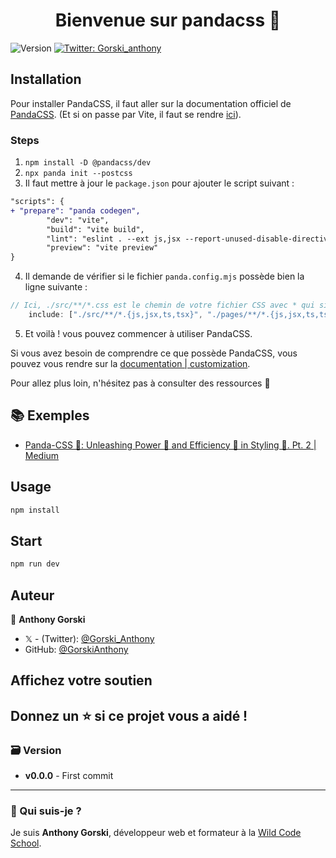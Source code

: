 <h1 align="center">Bienvenue sur pandacss 👋</h1>
<p>
  <img alt="Version" src="https://img.shields.io/badge/version-0.0.0-blue.svg?cacheSeconds=2592000" />
  <a href="https://twitter.com/Gorski_anthony" target="_blank">
    <img alt="Twitter: Gorski_anthony" src="https://img.shields.io/twitter/follow/Gorski_anthony.svg?style=social" />
  </a>
</p>

## Installation

Pour installer PandaCSS, il faut aller sur la documentation officiel de [PandaCSS](https://panda-css.com/docs). (Et si on passe par Vite, il faut se rendre [ici](https://panda-css.com/docs/installation/vite)).

### Steps

1. `npm install -D @pandacss/dev`
2. `npx panda init --postcss`
3. Il faut mettre à jour le `package.json` pour ajouter le script suivant :

```diff
"scripts": {
+ "prepare": "panda codegen",
		"dev": "vite",
		"build": "vite build",
		"lint": "eslint . --ext js,jsx --report-unused-disable-directives --max-warnings 0",
		"preview": "vite preview"
}
```

4. Il demande de vérifier si le fichier `panda.config.mjs` possède bien la ligne suivante :

```js
// Ici, ./src/**/*.css est le chemin de votre fichier CSS avec * qui signifie que tous les fichiers CSS seront compilés
	include: ["./src/**/*.{js,jsx,ts,tsx}", "./pages/**/*.{js,jsx,ts,tsx}"],
```

5. Et voilà ! vous pouvez commencer à utiliser PandaCSS.

Si vous avez besoin de comprendre ce que possède PandaCSS, vous pouvez vous rendre sur la [documentation | customization](https://panda-css.com/docs/customization/theme).

Pour allez plus loin, n'hésitez pas à consulter des ressources 🚀

## 📚 Exemples

-   [Panda-CSS 🐼: Unleashing Power 🦸 and Efficiency 🤖 in Styling 💃. Pt. 2 | Medium](https://oluwadaprof.medium.com/panda-css-unleashing-power-and-efficiency-in-styling-pt-2-cd69d5ee3edc)

## Usage

```sh
npm install
```

## Start

```sh
npm run dev
```

## Auteur

👤 **Anthony Gorski**

-   𝕏 - (Twitter): [@Gorski_Anthony](https://twitter.com/Gorski_Anthony)
-   GitHub: [@GorskiAnthony](https://github.com/GorskiAnthony)

## Affichez votre soutien

## Donnez un ⭐️ si ce projet vous a aidé !

### 🗃️ Version

-   **v0.0.0** - First commit

---

### 👋 Qui suis-je ?

Je suis **Anthony Gorski**, développeur web et formateur à la [Wild Code School](https://www.wildcodeschool.com/fr-FR).
